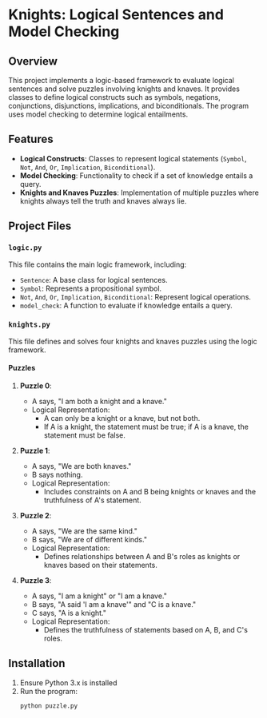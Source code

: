 # Knights: Logical Sentences and Model Checking

## Overview

This project implements a logic-based framework to evaluate logical sentences and solve puzzles involving knights and knaves. It provides classes to define logical constructs such as symbols, negations, conjunctions, disjunctions, implications, and biconditionals. The program uses model checking to determine logical entailments.

## Features

- **Logical Constructs**: Classes to represent logical statements (`Symbol`, `Not`, `And`, `Or`, `Implication`, `Biconditional`).
- **Model Checking**: Functionality to check if a set of knowledge entails a query.
- **Knights and Knaves Puzzles**: Implementation of multiple puzzles where knights always tell the truth and knaves always lie.

## Project Files

### `logic.py`

This file contains the main logic framework, including:

- `Sentence`: A base class for logical sentences.
- `Symbol`: Represents a propositional symbol.
- `Not`, `And`, `Or`, `Implication`, `Biconditional`: Represent logical operations.
- `model_check`: A function to evaluate if knowledge entails a query.

### `knights.py`

This file defines and solves four knights and knaves puzzles using the logic framework.

#### Puzzles

1. **Puzzle 0**:
   - A says, "I am both a knight and a knave."
   - Logical Representation:
     - A can only be a knight or a knave, but not both.
     - If A is a knight, the statement must be true; if A is a knave, the statement must be false.

2. **Puzzle 1**:
   - A says, "We are both knaves."
   - B says nothing.
   - Logical Representation:
     - Includes constraints on A and B being knights or knaves and the truthfulness of A's statement.

3. **Puzzle 2**:
   - A says, "We are the same kind."
   - B says, "We are of different kinds."
   - Logical Representation:
     - Defines relationships between A and B's roles as knights or knaves based on their statements.

4. **Puzzle 3**:
   - A says, "I am a knight" or "I am a knave."
   - B says, "A said 'I am a knave'" and "C is a knave."
   - C says, "A is a knight."
   - Logical Representation:
     - Defines the truthfulness of statements based on A, B, and C's roles.

## Installation

1. Ensure Python 3.x is installed
2. Run the program:
    ```bash
    python puzzle.py
    ```
